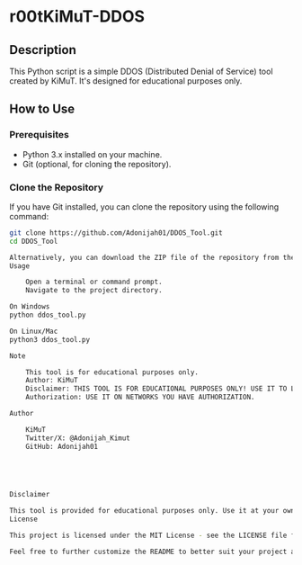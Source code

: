 # r00tKiMuT-DDOS

## Description

This Python script is a simple DDOS (Distributed Denial of Service) tool created by KiMuT. It's designed for educational purposes only.

## How to Use

### Prerequisites

- Python 3.x installed on your machine.
- Git (optional, for cloning the repository).

### Clone the Repository

If you have Git installed, you can clone the repository using the following command:

```bash
git clone https://github.com/Adonijah01/DDOS_Tool.git
cd DDOS_Tool

Alternatively, you can download the ZIP file of the repository from the GitHub page and extract it.
Usage

    Open a terminal or command prompt.
    Navigate to the project directory.

On Windows
python ddos_tool.py

On Linux/Mac
python3 ddos_tool.py

Note

    This tool is for educational purposes only.
    Author: KiMuT
    Disclaimer: THIS TOOL IS FOR EDUCATIONAL PURPOSES ONLY! USE IT TO LEARN NOT FOR UNETHICAL PURPOSES. I AM NOT RESPONSIBLE FOR ANY HARM IT MAY OCCUR ON USING THIS TOOL!!
    Authorization: USE IT ON NETWORKS YOU HAVE AUTHORIZATION.

Author

    KiMuT
    Twitter/X: @Adonijah_Kimut
    GitHub: Adonijah01

 



Disclaimer

This tool is provided for educational purposes only. Use it at your own risk. The author is not responsible for any misuse or damage caused by this script.
License

This project is licensed under the MIT License - see the LICENSE file for details.

Feel free to further customize the README to better suit your project and provide any additional information you think is necessary.

